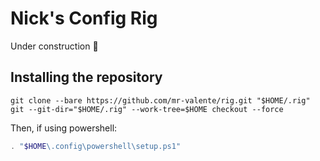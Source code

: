 # Nick's Config Rig
Under construction 🚧

## Installing the repository

```
git clone --bare https://github.com/mr-valente/rig.git "$HOME/.rig"
git --git-dir="$HOME/.rig" --work-tree=$HOME checkout --force
```

Then, if using powershell:

```powershell
. "$HOME\.config\powershell\setup.ps1"
```
  